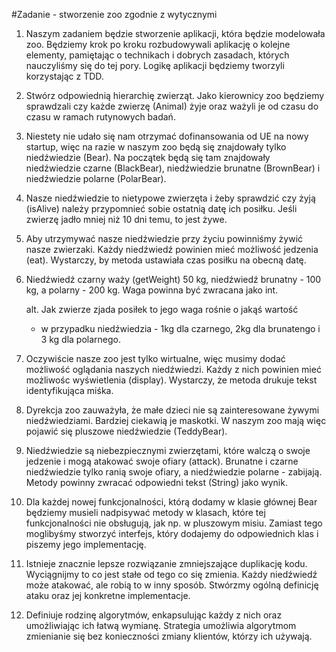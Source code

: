 #Zadanie - stworzenie zoo zgodnie z wytycznymi

1. Naszym zadaniem będzie stworzenie aplikacji, która będzie
   modelowała zoo. Będziemy krok po kroku rozbudowywali
   aplikację o kolejne elementy, pamiętając o technikach i dobrych
   zasadach, których nauczyliśmy się do tej pory. Logikę aplikacji
   będziemy tworzyli korzystając z TDD.
   
2. Stwórz odpowiednią hierarchię zwierząt. Jako kierownicy zoo
   będziemy sprawdzali czy każde zwierzę (Animal) żyje oraz ważyli
   je od czasu do czasu w ramach rutynowych badań.
   
3. Niestety nie udało się nam otrzymać dofinansowania od UE na
   nowy startup, więc na razie w naszym zoo będą się znajdowały
   tylko niedźwiedzie (Bear). Na początek będą się tam znajdowały
   niedźwiedzie czarne (BlackBear), niedźwiedzie brunatne
   (BrownBear) i niedźwiedzie polarne (PolarBear).
   
4. Nasze niedźwiedzie to nietypowe zwierzęta i żeby sprawdzić czy
   żyją (isAlive) należy przypomnieć sobie ostatnią datę ich posiłku.
   Jeśli zwierzę jadło mniej niż 10 dni temu, to jest żywe.
   
5. Aby utrzymywać nasze niedźwiedzie przy życiu powinniśmy
   żywić nasze zwierzaki. Każdy niedźwiedź powinien mieć
   możliwość jedzenia (eat). Wystarczy, by metoda ustawiała czas posiłku na obecną datę.
  
6. Niedźwiedź czarny waży (getWeight) 50 kg, niedźwiedź
   brunatny - 100 kg, a polarny - 200 kg.
   Waga powinna być zwracana jako int.
   
   alt. Jak zwierze zjada posiłek to jego waga rośnie o jakąś wartość 
   - w przypadku niedźwiedzia - 1kg dla czarnego, 2kg dla brunatengo
    i 3 kg dla polarnego.
   
7. Oczywiście nasze zoo jest tylko wirtualne, więc musimy dodać
   możliwość oglądania naszych niedźwiedzi. Każdy z nich
   powinien mieć możliwośc wyświetlenia (display).
   Wystarczy, że metoda drukuje tekst identyfikująca miśka.
   
8. Dyrekcja zoo zauważyła, że małe dzieci nie są zainteresowane
   żywymi niedźwiedziami. Bardziej ciekawią je maskotki. W
   naszym zoo mają więc pojawić się pluszowe niedźwiedzie
   (TeddyBear).
   
9. Niedźwiedzie są niebezpiecznymi zwierzętami, które walczą o
   swoje jedzenie i mogą atakować swoje ofiary (attack). Brunatne i
   czarne niedźwiedzie tylko ranią swoje ofiary, a niedźwiedzie
   polarne - zabijają.
   Metody powinny zwracać odpowiedni tekst (String) jako wynik.
   
10. Dla każdej nowej funkcjonalności, którą dodamy w klasie
    głównej Bear będziemy musieli nadpisywać metody w klasach,
    które tej funkcjonalności nie obsługują, jak np. w pluszowym
    misiu. Zamiast tego moglibyśmy stworzyć interfejs, który
    dodajemy do odpowiednich klas i piszemy jego implementację.
    
11. Istnieje znacznie lepsze rozwiązanie zmniejszające duplikację
    kodu. Wyciągnijmy to co jest stałe od tego co się zmienia. Każdy
    niedźwiedź może atakować, ale robią to w inny sposób.
    Stwórzmy ogólną definicję ataku oraz jej konkretne
    implementacje.
    
12. Definiuje rodzinę algorytmów, enkapsulując każdy z nich oraz
    umożliwiając ich łatwą wymianę. Strategia umożliwia
    algorytmom zmienianie się bez konieczności zmiany klientów,
    którzy ich używają. 